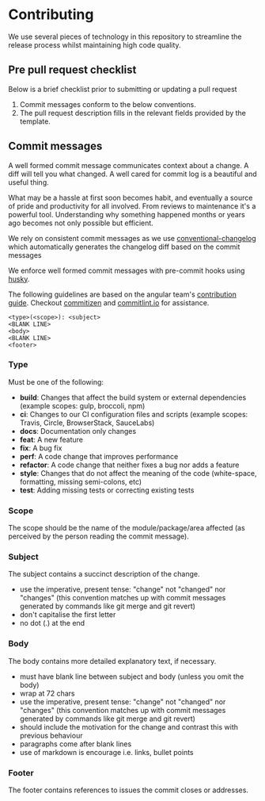 # Contributing

We use several pieces of technology in this repository to streamline the release process whilst maintaining high code
quality.

## Pre pull request checklist

Below is a brief checklist prior to submitting or updating a pull request

1. Commit messages conform to the below conventions.
2. The pull request description fills in the relevant fields provided by the template.

## Commit messages

A well formed commit message communicates context about a change. A diff will tell you what changed. A well cared for
commit log is a beautiful and useful thing.

What may be a hassle at first soon becomes habit, and eventually a source of pride and productivity for all involved.
From reviews to maintenance it's a powerful tool. Understanding why something happened months or years ago becomes not
only possible but efficient.

We rely on consistent commit messages as we use
[conventional-changelog](https://github.com/conventional-changelog/conventional-changelog) which automatically generates
the changelog diff based on the commit messages

We enforce well formed commit messages with pre-commit hooks using [husky](https://github.com/typicode/husky).

The following guidelines are based on the angular team's
[contribution guide](https://github.com/angular/angular/blob/22b96b9/CONTRIBUTING.md#-commit-message-guidelines).
Checkout [commitizen](https://www.npmjs.com/package/commitizen) and [commitlint.io](https://commitlint.io/) for
assistance.

```
<type>(<scope>): <subject>
<BLANK LINE>
<body>
<BLANK LINE>
<footer>
```

### Type

Must be one of the following:

- **build**: Changes that affect the build system or external dependencies (example scopes: gulp, broccoli, npm)
- **ci**: Changes to our CI configuration files and scripts (example scopes: Travis, Circle, BrowserStack, SauceLabs)
- **docs**: Documentation only changes
- **feat**: A new feature
- **fix**: A bug fix
- **perf**: A code change that improves performance
- **refactor**: A code change that neither fixes a bug nor adds a feature
- **style**: Changes that do not affect the meaning of the code (white-space, formatting, missing semi-colons, etc)
- **test**: Adding missing tests or correcting existing tests

### Scope

The scope should be the name of the module/package/area affected (as perceived by the person reading the commit
message).

### Subject

The subject contains a succinct description of the change.

- use the imperative, present tense: "change" not "changed" nor "changes" (this convention matches up with commit
  messages generated by commands like git merge and git revert)
- don't capitalise the first letter
- no dot (.) at the end

### Body

The body contains more detailed explanatory text, if necessary.

- must have blank line between subject and body (unless you omit the body)
- wrap at 72 chars
- use the imperative, present tense: "change" not "changed" nor "changes" (this convention matches up with commit
  messages generated by commands like git merge and git revert)
- should include the motivation for the change and contrast this with previous behaviour
- paragraphs come after blank lines
- use of markdown is encourage i.e. links, bullet points

### Footer

The footer contains references to issues the commit closes or addresses.

